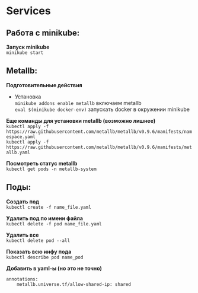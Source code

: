 # Services

## Работа с minikube:
__Запуск minikube__ \
`minikube start`


## Metallb:
__Подготовительные действия__ 
- Установка \
`minikube addons enable metallb` включаем metallb \
`eval $(minikube docker-env)` запускать docker в окружении minikube

__Еще команды для установки metallb (возможно лишнее)__ \
`kubectl apply -f https://raw.githubusercontent.com/metallb/metallb/v0.9.6/manifests/namespace.yaml` \
`kubectl apply -f https://raw.githubusercontent.com/metallb/metallb/v0.9.6/manifests/metallb.yaml`

__Посмотреть статус metallb__ \
`kubectl get pods -n metallb-system`

## Поды:
__Создать под__ \
`kubectl create -f name_file.yaml`

__Удалить под по имени файла__ \
`kubectl delete -f pod name_file.yaml`

__Удалить все__ \
`kubectl delete pod --all`

__Показать всю инфу пода__ \
`kubectl describe pod name_pod`

__Добавить в yaml-ы (но это не точно)__
```
annotations:
    metallb.universe.tf/allow-shared-ip: shared
```
